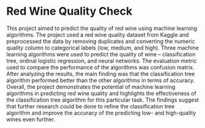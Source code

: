 # Red Wine Quality Check

This project aimed to predict the quality of red wine using machine learning algorithms. The project used a red wine quality dataset from Kaggle and preprocessed the data by removing duplicates and converting the numeric quality column to categorical labels (low, medium, and high).
Three machine learning algorithms were used to predict the quality of wine – classification tree, ordinal logistic regression, and neural networks. The evaluation metric used to compare the performance of the algorithms was confusion matrix. After analyzing the results, the main finding was that the classification tree algorithm performed better than the other algorithms in terms of accuracy.
Overall, the project demonstrates the potential of machine learning algorithms in predicting red wine quality and highlights the effectiveness of the classification tree algorithm for this particular task. The findings suggest that further research could be done to refine the classification tree algorithm and improve the accuracy of the predicting low- and high-quality wines even further.

